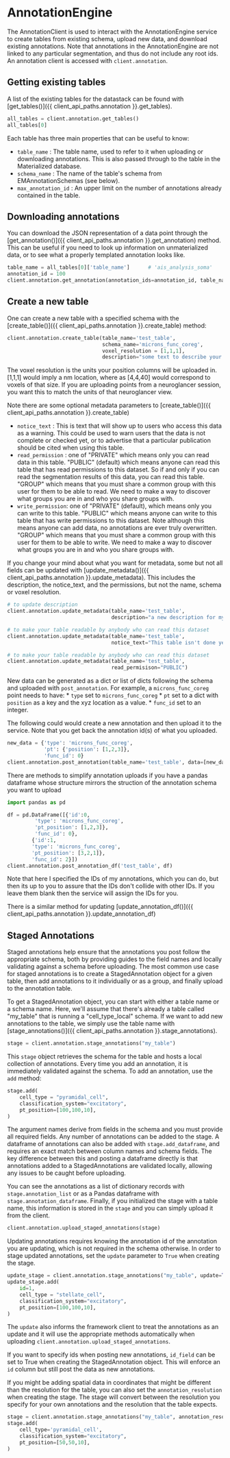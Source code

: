 # AnnotationEngine

The AnnotationClient is used to interact with the AnnotationEngine
service to create tables from existing schema, upload new data, and
download existing annotations. Note that annotations in the
AnnotationEngine are not linked to any particular segmentation, and thus
do not include any root ids. An annotation client is accessed with
`client.annotation`.

## Getting existing tables

A list of the existing tables for the datastack can be found with
[get_tables()]({{ client_api_paths.annotation }}.get_tables).

```python
all_tables = client.annotation.get_tables()
all_tables[0]
```

Each table has three main properties that can be useful to know:

- `table_name` : The table name, used to refer to it when uploading or
  downloading annotations. This is also passed through to the table in
  the Materialized database.
- `schema_name` : The name of the table's schema from
  EMAnnotationSchemas (see below).
- `max_annotation_id` : An upper limit on the number of annotations
  already contained in the table.

## Downloading annotations

You can download the JSON representation of a data point through the
[get_annotation()]({{ client_api_paths.annotation }}.get_annotation)
method. This can be useful if you need to look up
information on unmaterialized data, or to see what a properly templated
annotation looks like.

```python
table_name = all_tables[0]['table_name']      # 'ais_analysis_soma'
annotation_id = 100
client.annotation.get_annotation(annotation_ids=annotation_id, table_name=table_name)
```

## Create a new table

One can create a new table with a specified schema with the
[create_table()]({{ client_api_paths.annotation }}.create_table)
method:

```python
client.annotation.create_table(table_name='test_table',
                               schema_name='microns_func_coreg',
                               voxel_resolution = [1,1,1],
                               description="some text to describe your table")
```

The voxel resolution is the units your position columns will be uploaded
in. \[1,1,1\] would imply a nm location, where as \[4,4,40\] would
correspond to voxels of that size. If you are uploading points from a
neuroglancer session, you want this to match the units of that
neuroglancer view.

Note there are some optional metadata parameters to
[create_table()]({{ client_api_paths.annotation }}.create_table)

- `notice_text` : This is text that will show up to users who access
  this data as a warning. This could be used to warn users that the
  data is not complete or checked yet, or to advertise that a
  particular publication should be cited when using this table.
- `read_permission` : one of "PRIVATE" which means only you can read
  data in this table. "PUBLIC" (default) which means anyone can read
  this table that has read permissions to this dataset. So if and only
  if you can read the segmentation results of this data, you can read
  this table. "GROUP" which means that you must share a common group
  with this user for them to be able to read. We need to make a way to
  discover what groups you are in and who you share groups with.
- `write_permission`: one of "PRIVATE" (default), which means only
  you can write to this table. "PUBLIC" which means anyone can write
  to this table that has write permissions to this dataset. Note
  although this means anyone can add data, no annotations are ever
  truly overwritten. "GROUP" which means that you must share a
  common group with this user for them to be able to write. We need to
  make a way to discover what groups you are in and who you share
  groups with.

If you change your mind about what you want for metadata, some but not
all fields can be updated with
[update_metadata()]({{ client_api_paths.annotation }}.update_metadata). This includes the
description, the notice_text, and the permissions, but not the name, schema or voxel
resolution.

```python
# to update description
client.annotation.update_metadata(table_name='test_table',
                                  description="a new description for my table")

# to make your table readable by anybody who can read this dataset
client.annotation.update_metadata(table_name='test_table',
                                  notice_text="This table isn't done yet, don't trust it. Contact me")

# to make your table readable by anybody who can read this dataset
client.annotation.update_metadata(table_name='test_table',
                                  read_permisison="PUBLIC")
```

New data can be generated as a dict or list of dicts following the
schema and uploaded with `post_annotation`. For example, a
`microns_func_coreg` point needs to have: \* `type` set to
`microns_func_coreg` \* `pt` set to a dict with `position` as a key and
the xyz location as a value. \* `func_id` set to an integer.

The following could would create a new annotation and then upload it to
the service. Note that you get back the annotation id(s) of what you
uploaded.

```python
new_data = {'type': 'microns_func_coreg',
            'pt': {'position': [1,2,3]},
            'func_id': 0}
client.annotation.post_annotation(table_name='test_table', data=[new_data])
```

There are methods to simplify annotation uploads if you have a pandas
dataframe whose structure mirrors the struction of the annotation schema
you want to upload

```python
import pandas as pd

df = pd.DataFrame([{'id':0,
         'type': 'microns_func_coreg',
         'pt_position': [1,2,3]},
         'func_id': 0},
        {'id':1,
        'type': 'microns_func_coreg',
        'pt_position': [3,2,1]},
        'func_id': 2}])
client.annotation.post_annotation_df('test_table', df)
```

Note that here I specified the IDs of my annotations, which you can do,
but then its up to you to assure that the IDs don\'t collide with other
IDs. If you leave them blank then the service will assign the IDs for
you.

There is a similar method for updating
[update_annotation_df()]({{ client_api_paths.annotation }}.update_annotation_df)

## Staged Annotations

Staged annotations help ensure that the annotations you post follow the
appropriate schema, both by providing guides to the field names and
locally validating against a schema before uploading. The most common
use case for staged annotations is to create a StagedAnnotation object
for a given table, then add annotations to it individually or as a
group, and finally upload to the annotation table.

To get a StagedAnnotation object, you can start with either a table name
or a schema name. Here, we\'ll assume that there\'s already a table
called "my_table" that is running a "cell_type_local" schema. If we
want to add new annotations to the table, we simply use the table name
with [stage_annotations()]({{ client_api_paths.annotation }}.stage_annotations).

```python
stage = client.annotation.stage_annotations("my_table")
```

This `stage` object retrieves the schema for the table and hosts a local
collection of annotations. Every time you add an annotation, it is
immediately validated against the schema. To add an annotation, use the
`add` method:

```python
stage.add(
    cell_type = "pyramidal_cell",
    classification_system="excitatory",
    pt_position=[100,100,10],
)
```

The argument names derive from fields in the schema and you must provide
all required fields. Any number of annotations can be added to the
stage. A dataframe of annotations can also be added with
`stage.add_dataframe`, and requires an exact match between column names
and schema fields. The key difference between this and posting a
dataframe directly is that annotations added to a StagedAnnotations are
validated locally, allowing any issues to be caught before uploading.

You can see the annotations as a list of dictionary records with
`stage.annotation_list` or as a Pandas dataframe with
`stage.annotation_dataframe`. Finally, if you initialized the stage with
a table name, this information is stored in the `stage` and you can
simply upload it from the client.

```python
client.annotation.upload_staged_annotations(stage)
```

Updating annotations requires knowing the annotation id of the
annotation you are updating, which is not required in the schema
otherwise. In order to stage updated annotations, set the `update`
parameter to `True` when creating the stage.

```python
update_stage = client.annotation.stage_annotations("my_table", update=True)
update_stage.add(
    id=1,
    cell_type = "stellate_cell",
    classification_system="excitatory",
    pt_position=[100,100,10],
)
```

The `update` also informs the framework client to treat the annotations
as an update and it will use the appropriate methods automatically when
uploading `client.annotation.upload_staged_annotations`.

If you want to specify ids when posting new annotations, `id_field` can
be set to True when creating the StagedAnnotation object. This will
enforce an `id` column but still post the data as new annotations.

If you might be adding spatial data in coordinates that might be
different than the resolution for the table, you can also set the
`annotation_resolution` when creating the stage. The stage will convert
between the resolution you specify for your own annotations and the
resolution that the table expects.

```python
stage = client.annotation.stage_annotations("my_table", annotation_resolution=[8,8,40])
stage.add(
    cell_type='pyramidal_cell',
    classification_system="excitatory",
    pt_position=[50,50,10],
)
```
